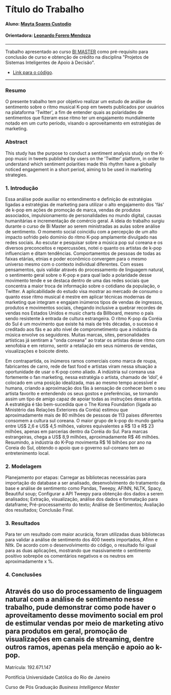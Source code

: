<!-- antes de enviar a versão final, solicitamos que todos os comentários, colocados para orientação ao aluno, sejam removidos do arquivo -->
# Título do Trabalho

#### Aluno: [Mayta Soares Custodio](https://github.com/link_do_github)
#### Orientadora: [Leonardo Forero Mendoza](https://github.com/leofome8) 

---

Trabalho apresentado ao curso [BI MASTER](https://ica.puc-rio.ai/bi-master) como pré-requisito para conclusão de curso e obtenção de crédito na disciplina "Projetos de Sistemas Inteligentes de Apoio à Decisão".

<!-- para os links a seguir, caso os arquivos estejam no mesmo repositório que este README, não há necessidade de incluir o link completo: basta incluir o nome do arquivo, com extensão, que o GitHub completa o link corretamente -->
- [Link para o código](https://github.com/link_do_repositorio). <!-- caso não aplicável, remover esta linha -->


---

### Resumo

<!-- trocar o texto abaixo pelo resumo do trabalho, em português -->

O presente trabalho tem por objetivo realizar um estudo de análise de sentimento sobre o ritmo musical K-pop em tweets publicados por usuários na plataforma 'Twitter', a fim de entender quais as polaridades de sentimentos que fizeram esse ritmo ter um engajamento mundialmente notado em um curto período, visando o aproveitamento em estratégias de marketing. 

### Abstract <!-- Opcional! Caso não aplicável, remover esta seção -->

<!-- trocar o texto abaixo pelo resumo do trabalho, em inglês -->

This study has the purpose to conduct a sentiment analysis study on the K-pop music in tweets published by users on the 'Twitter' platform, in order to understand which sentiment polarities made this rhythm have a globally noticed engagement in a short period, aiming to be used in marketing strategies.

### 1. Introdução

Essa análise pode auxiliar no entendimento e definição de estratégias ligadas a estratégias de marketing para utilizar o alto engajamento dos 'fãs' de k-pop em ações de promoção de marca, vendas de produtos associados, impulsionamento de personalidades no mundo digital, causas humanitárias e incrementação de comércio geral.
A ideia do trabalho surgiu durante o curso de Bi Master ao serem ministradas as aulas sobre análise de sentimento. O momento social coincidiu com a percepção de um alto impacto sofrido pelo domínio do ritmo K-pop amplamente divulgado nas redes sociais. Ao escutar e pesquisar sobre a música pop sul coreana e os diversos preconceitos e repercussões, notei o quanto os artistas de k-pop influenciam e ditam tendências. Comportamentos de pessoas de todas as faixas etárias, etnias e poder econômico convergem para o mesmo universo mesmo com o contexto individual diferentes. 
Com esses pensamentos, quis validar através do processamento de linguagem natural, o sentimento geral sobre o K-pop e para qual lado a polaridade desse movimento tende e se destaca dentro de uma das redes sociais que concentra a maior troca de informação sobre o cotidiano da população, o Twitter. 
A aplicabilidade do estudo visa mostrar ao mercado de consumo o quanto esse ritmo musical é mestre em aplicar técnicas modernas de marketing que integram e engajam inúmeros tipos de vendas de ingressos, produtos e movimentos sociais, chegando inclusive a quebrar recordes de vendas nos Estados Unidos e music charts da Billboard, mesmo o país sendo resistente à entrada de cultura estrangeira.
O ritmo K-pop da Coréia do Sul é um movimento que existe há mais de três décadas, o sucesso é creditado aos fãs e ao alto nível de comprometimento que a indústria da música envolve os seguidores. Muitas marcas, sites, personalidades artísticas já sentiram a "onda coreana" ao tratar os artistas desse ritmo com xenofobia e em retorno, sentir a retaliação em seus números de vendas, visualizações e boicote direto. 

Em contrapartida, os inúmeros ramos comerciais como marca de roupa, fabricantes de carro, rede de fast food e artistas viram nessa situação a oportunidade de usar o K-pop como aliado. A indústria sul coreana usa fortemente o fan marketing, nessa estratégia o artista, chamado de ‘idol’, é colocado em uma posição idealizada, mas ao mesmo tempo acessível e humana, criando a aproximação dos fãs à sensação de conhecer bem o seu artista favorito e entendendo os seus gostos e preferências, se tornando assim um tipo de amigo capaz de apoiar todas as instruções desse artista.
A estratégia é tão bem-sucedida que o The Korea Foundation (ligada ao Ministério das Relações Exteriores da Coréia) estimou que aproximadamente mais de 80 milhões de pessoas de 113 países diferentes consomem a cultura sul coreana. O maior grupo de k-pop do mundo ganha entre US$ 2,6 e US$ 4,5 milhões, valores equivalentes a R$ 13 e R$ 23 milhões, apenas em parcerias dentro da Coréia do Sul. Para marcas estrangeiras, chega a US$ 8,9 milhões, aproximadamente R$ 46 milhões. Resumindo, a indústria do K-Pop movimenta R$ 16 bilhões por ano na Coreia do Sul, obtendo o apoio que o governo sul-coreano tem ao entretenimento local. 


### 2. Modelagem

Planejamento por etapas:
Carregar as bibliotecas necessárias para importação do database a ser analisado,  desenvolvimento do tratamento da base e análise de sentimento como Pandas, Tweepy, AFINN, NLTK, Spacy, Beautiful soup;
Configurar a API Tweepy para obtenção dos dados a serem analisados;
Extração, visualização, análise dos dados e formatação para dataframe;
Pré-processamento do texto;
Análise de Sentimentos;
Avaliação dos resultados;
Conclusão Final.


### 3. Resultados

Para ter um resultado com maior acurácia, foram utilizadas duas bibliotecas para validar a análise de sentimento dos 400 tweets importados, Afinn e Nltk. De acordo com o desenvolvimento do código, o resultado foi igual para as duas aplicações, mostrando que massivamente o sentimento positivo sobrepõe os comentários negativos e os neutros em aproximadamente x %. 

### 4. Conclusões

Através do uso do processamento de linguagem natural com a análise de sentimento nesse trabalho, pude demonstrar como pode haver o aproveitamento desse movimento social em prol de estimular vendas por meio de marketing ativo para produtos em geral, promoção de visualizações em canais de streaming, dentre outros ramos, apenas pela menção e apoio ao k-pop.
---

Matrícula: 192.671.147

Pontifícia Universidade Católica do Rio de Janeiro

Curso de Pós Graduação *Business Intelligence Master*
